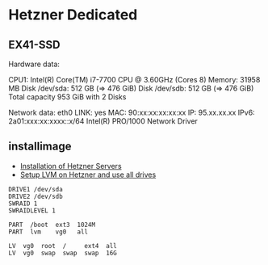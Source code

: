 # Hetzner Dedicated

## EX41-SSD

Hardware data:

   CPU1: Intel(R) Core(TM) i7-7700 CPU @ 3.60GHz (Cores 8)
   Memory:  31958 MB
   Disk /dev/sda: 512 GB (=> 476 GiB)
   Disk /dev/sdb: 512 GB (=> 476 GiB)
   Total capacity 953 GiB with 2 Disks

Network data:
   eth0  LINK: yes
         MAC:  90:xx:xx:xx:xx:xx
         IP:   95.xx.xx.xx
         IPv6: 2a01:xxx:xx:xxxx::x/64
         Intel(R) PRO/1000 Network Driver

## installimage

- [Installation of Hetzner Servers](https://www.next-level-help.org/nlidocu/html/default/Installation_of_Hetzner_Servers.html)
- [Setup LVM on Hetzner and use all drives](https://www.alexdumitru.com/setup-lvm-on-hetzner-and-use-all-drives/)

```
DRIVE1 /dev/sda
DRIVE2 /dev/sdb
SWRAID 1
SWRAIDLEVEL 1

PART  /boot  ext3  1024M
PART  lvm    vg0   all

LV  vg0  root  /     ext4  all
LV  vg0  swap  swap  swap  16G
```

